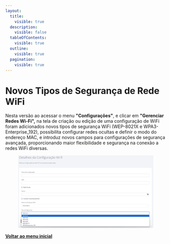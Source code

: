 ```yaml
---
layout:
  title:
    visible: true
  description:
    visible: false
  tableOfContents:
    visible: true
  outline:
    visible: true
  pagination:
    visible: true
---
```


# Novos Tipos de Segurança de Rede WiFi

Nesta versão ao acessar o menu **"Configurações"**, e clicar em **"Gerenciar Redes Wi-Fi",** na tela de criação ou edição de uma configuração de WiFi foram adicionados novos tipos de segurança WiFi (WEP-8021X e WPA3-Enterprise\_192), possibilita configurar redes ocultas e definir o modo do endereço MAC, e introduz novos campos para configurações de segurança avançada, proporcionando maior flexibilidade e segurança na conexão a redes WiFi diversas.

<figure><img src="../../.gitbook/assets/image (1) (1) (1) (1) (1) (1) (1) (1) (1) (1) (1) (1) (1) (1) (1) (1) (1).png" alt=""><figcaption></figcaption></figure>

[**Voltar ao menu inicial**](./)
